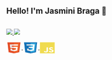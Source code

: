 <h2>Hello! I'm Jasmini Braga 👋</h2>

 <div>
   <a href="https://github.com/jasminibraga" style="display: inline_block"><br>
  <img height="180em" src="https://github-readme-stats.vercel.app/api?username=jasminibraga&show_icons=true&theme=react&include_all_commits=true&count_private=true"/>
  <img height="180em" src="https://github-readme-stats.vercel.app/api/top-langs/?username=jasminibraga&layout=compact&langs_count=7&theme=react"/>
</div>
<div style="display: inline_block"><br>
   <img align="center" alt="Rafa-HTML" height="30" width="40" src="https://raw.githubusercontent.com/devicons/devicon/master/icons/html5/html5-original.svg">
  <img align="center" alt="Rafa-CSS" height="30" width="40" src="https://raw.githubusercontent.com/devicons/devicon/master/icons/css3/css3-original.svg">
  <img align="center" alt="Rafa-Js" height="30" width="40" src="https://raw.githubusercontent.com/devicons/devicon/master/icons/javascript/javascript-plain.svg">
</div>

